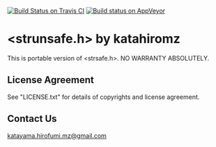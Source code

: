 [![Build Status on Travis CI](https://travis-ci.org/katahiromz/strunsafe.svg?branch=master)](https://travis-ci.org/katahiromz/strunsafe)
[![Build status on AppVeyor](https://ci.appveyor.com/api/projects/status/sny6gfdyoe28tcvu?svg=true)](https://ci.appveyor.com/project/katahiromz/strunsafe)

# <strunsafe.h> by katahiromz

This is portable version of <strsafe.h>. NO WARRANTY ABSOLUTELY.

## License Agreement

See "LICENSE.txt" for details of copyrights and license agreement.

## Contact Us

katayama.hirofumi.mz@gmail.com
